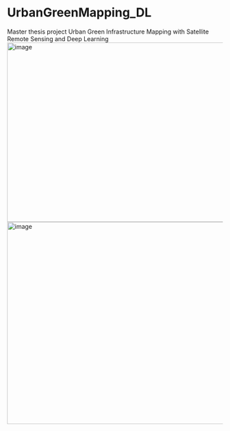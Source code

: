 # UrbanGreenMapping_DL
 Master thesis project Urban Green Infrastructure Mapping with Satellite Remote  Sensing and Deep Learning
 <img width="941" height="419" alt="image" src="https://github.com/user-attachments/assets/e44938cc-53bf-4b15-94cd-8d4b9260fa72" />
<img width="941" height="472" alt="image" src="https://github.com/user-attachments/assets/3dcdd2b0-be2f-4c79-a423-5fa24823cb86" />
